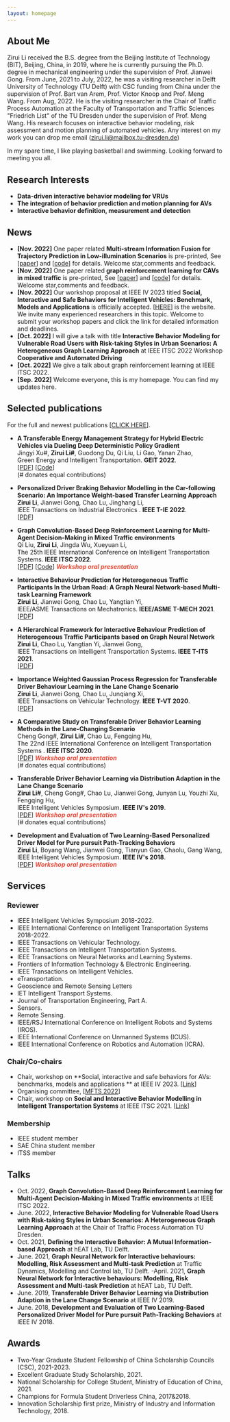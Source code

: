 ```yaml
---
layout: homepage
---
```


## About Me

Zirui Li received the 
B.S. degree from the Beijing Institute of Technology (BIT), Beijing, China, in 2019, 
where he is currently pursuing the Ph.D. degree in mechanical engineering under the supervision of Prof. Jianwei Gong. 
From June, 2021 to July, 2022, 
he was a visiting researcher in Delft University of Technology (TU Delft) with CSC funding from China 
under the supervision of Prof. Bart van Arem, Prof. Victor Knoop and Prof. Meng Wang. 
From Aug, 2022. He is the visiting researcher 
in the Chair of Traffic Process Automation at the Faculty of Transportation and Traffic Sciences "Friedrich List" of the TU Dresden under the supervision of Prof. Meng Wang. His research focuses on interactive behavior modeling, risk assessment and motion planning of automated vehicles. Any interest on my work you can drop me email (zirui.li@mailbox.tu-dresden.de)


In my spare time, I like playing basketball and swimming. Looking forward to meeting you all. 




## Research Interests

- **Data-driven interactive behavior modeling for VRUs** 
- **The integration of behavior prediction and motion planning for AVs**
- **Interactive behavior definition, measurement and  detection**

## News
- **[Nov. 2022]** One paper related **Multi-stream Information Fusion for Trajectory Prediction in Low-illumination Scenarios** is pre-printed, See [[paper](https://github.com/TommyGong08/MSIF)] and [[code](https://github.com/TommyGong08/MSIF)] for details. Welcome star,comments and feedback.
- **[Nov. 2022]** One paper related **graph reinforcement learning for CAVs in mixed traffic** is pre-printed, See [[paper](https://github.com/Jacklinkk/Graph_CAVs)] and [[code](https://github.com/Jacklinkk/Graph_CAVs)] for details. Welcome star,comments and feedback.
- **[Nov. 2022]** Our workshop proposal at IEEE IV 2023 titled **Social, Interactive and Safe Behaviors for Intelligent Vehicles: Benchmark, Models and Applications** is officially accepted. [[HERE](https://sites.google.com/view/iv2023-social/%E9%A6%96%E9%A1%B5)] is the website. We invite many experienced researchers in this topic. Welcome to submit your workshop papers and click the link for detailed information and deadlines.
- **[Oct. 2022]** I will give a talk with title **Interactive Behavior Modeling for Vulnerable Road Users with Risk-taking Styles in Urban Scenarios: A Heterogeneous Graph Learning Approach** at IEEE ITSC 2022 Workshop **Cooperative  and Automated Driving**
- **[Oct. 2022]** We give a talk about graph reinforcement learning at IEEE ITSC 2022. 
- **[Sep. 2022]** Welcome everyone, this is my homepage. You can find my updates here.

## Selected publications

For the full and newest publications [[CLICK HERE](https://scholar.google.com/citations?user=nCHChhsAAAAJ&hl=zh-CN)]. 

- **A Transferable Energy Management Strategy for Hybrid Electric Vehicles via Dueling Deep Deterministic Policy Gradient**
  <br>
  Jingyi Xu#, **Zirui Li#**, Guodong Du, Qi Liu, Li Gao, Yanan Zhao,
  <br>
  Green Energy and Intelligent Transportation. **GEIT 2022**.
  <br>
  [[PDF](https://www.sciencedirect.com/science/article/pii/S2773153722000184)] [[Code](https://github.com/BIT-XJY/RL-based-Transferable-EMS)]
  <br>(# donates equal contributions)

- **Personalized Driver Braking Behavior Modelling in the Car-following Scenario: An Importance Weight-based Transfer Learning Approach**
  <br>
  **Zirui Li**, Jianwei Gong, Chao Lu, Jinghang Li,
  <br>
  IEEE Transactions on Industrial Electronics	. **IEEE T-IE 2022**.
  <br>
  [[PDF](https://ieeexplore.ieee.org/stamp/stamp.jsp?arnumber=9700778)] 

- **Graph Convolution-Based Deep Reinforcement Learning for Multi-Agent Decision-Making in Mixed Traffic environments**
  <br>
  Qi Liu, **Zirui Li**,  Jingda Wu, Xueyuan Li,
  <br>
  The 25th IEEE International Conference on Intelligent Transportation Systems. **IEEE ITSC 2022**.
  <br>
  [[PDF](https://arxiv.org/pdf/2201.12776.pdf)] [[Code](https://github.com/Jacklinkk/TorchGRL)] <strong><i style="color:#e74d3c">Workshop oral presentation</i></strong>
  



- **Interactive Behaviour Prediction for Heterogeneous Traffic Participants In the Urban Road: A Graph Neural Network-based Multi-task Learning Framework**
  <br>
  **Zirui Li**, Jianwei Gong, Chao Lu, Yangtian Yi,
  <br>
  IEEE/ASME Transactions on Mechatronics. **IEEE/ASME T-MECH 2021**.
  <br>
  [[PDF](https://ieeexplore.ieee.org/stamp/stamp.jsp?arnumber=9406384)]
  


- **A Hierarchical Framework for Interactive Behaviour Prediction of Heterogeneous Traffic Participants based on Graph Neural Network**
  <br>
  **Zirui Li**, Chao Lu, Yangtian Yi, Jianwei Gong, 
  <br>
  IEEE Transactions on Intelligent Transportation Systems. **IEEE T-ITS 2021**.
  <br>
  [[PDF](https://ieeexplore.ieee.org/stamp/stamp.jsp?arnumber=9468360)]
  


- **Importance Weighted Gaussian Process Regression for Transferable Driver Behaviour Learning in the Lane Change Scenario**
  <br>
  **Zirui Li**, Jianwei Gong,  Chao Lu, Junqiang Xi,
  <br>
  IEEE Transactions on Vehicular Technology. **IEEE T-VT 2020**.
  <br>
  [[PDF](https://ieeexplore.ieee.org/stamp/stamp.jsp?arnumber=9186674)]
  
  

- **A Comparative Study on Transferable Driver Behavior Learning Methods in the Lane-Changing Scenario**
  <br>
  Cheng Gong#, **Zirui Li#**,  Chao Lu, Fengqing  Hu,
  <br>
  The 22nd IEEE International Conference on Intelligent Transportation Systems	. **IEEE ITSC 2020**.
  <br>
  [[PDF](https://ieeexplore.ieee.org/stamp/stamp.jsp?tp=&arnumber=8916986)] <strong><i style="color:#e74d3c">Workshop oral presentation</i></strong>
 <br>(# donates equal contributions)
  
  
- **Transferable Driver Behavior Learning via Distribution Adaption in the Lane Change Scenario**
  <br>
  **Zirui Li#**, Cheng Gong#,  Chao Lu, Jianwei Gong, Junyan Lu, Youzhi Xu, Fengqing  Hu,
  <br>
  IEEE Intelligent Vehicles Symposium. **IEEE IV's 2019**.
  <br>
  [[PDF](https://ieeexplore.ieee.org/stamp/stamp.jsp?arnumber=8813781)] <strong><i style="color:#e74d3c">Workshop oral presentation</i></strong>
   <br>(# donates equal contributions)


- **Development and Evaluation of Two Learning-Based Personalized Driver Model for Pure pursuit Path-Tracking Behaviors**
  <br>
  **Zirui Li**, Boyang Wang,  Jianwei Gong, Tianyun Gao,  Chaolu, Gang Wang,
  <br>
  IEEE Intelligent Vehicles Symposium. **IEEE IV's 2018**.
  <br>
  [[PDF](https://ieeexplore.ieee.org/stamp/stamp.jsp?arnumber=8500618)]  <strong><i style="color:#e74d3c">Workshop oral presentation</i></strong>
  

## Services
### Reviewer
- IEEE Intelligent Vehicles Symposium 2018-2022.
- IEEE International Conference on Intelligent Transportation Systems 2018-2022.
- IEEE Transactions on Vehicular Technology.
- IEEE Transactions on Intelligent Transportation Systems.
- IEEE Transactions on Neural Networks and Learning Systems.
- Frontiers of Information Technology & Electronic Engineering.
- IEEE Transactions on Intelligent Vehicles.
- eTransportation.
- Geoscience and Remote Sensing Letters
- IET Intelligent Transport Systems.
- Journal of Transportation Engineering, Part A.
- Sensors.
- Remote Sensing.
- IEEE/RSJ International Conference on Intelligent Robots and Systems (IROS).
- IEEE International Conference on Unmanned Systems (ICUS).
- IEEE International Conference on Robotics and Automation (ICRA).


### Chair/Co-chairs
- Chair, workshop on **Social, interactive and safe behaviors for AVs: benchmarks, models and applications
** at IEEE IV 2023. [[Link](https://sites.google.com/view/iv2023-social/%E9%A6%96%E9%A1%B5)]
- Organising committee, [[MFTS 2022](https://tu-dresden.de/bu/verkehr/veranstaltungen/mfts-2022/program)]
- Chair, workshop on **Social and Interactive Behavior Modelling in Intelligent Transportation Systems** at IEEE ITSC 2021. [[Link](https://sites.google.com/view/itsc2021-social/)]

### Membership
- IEEE student member
- SAE China student member
- ITSS member


## Talks
- Oct. 2022, **Graph Convolution-Based Deep Reinforcement Learning for Multi-Agent Decision-Making in Mixed Traffic environments** at IEEE ITSC 2022.
- June. 2022, **Interactive Behavior Modeling for Vulnerable Road Users with Risk-taking Styles in Urban Scenarios: A Heterogeneous Graph Learning Approach** at the Chair of Traffic Process Automation
 TU Dresden. 
- Oct. 2021, **Defining the Interactive Behavior: A Mutual Information-based Approach** at hEAT Lab, TU Delft.
- June. 2021, **Graph Neural Network for Interactive behaviours: Modelling, Risk Assessment and Multi-task Prediction** at Traffic Dynamics, Modelling and Control lab, TU Delft. -April. 2021, **Graph Neural Network for Interactive behaviours: Modelling, Risk Assessment and Multi-task Prediction** at hEAT Lab, TU Delft.
- June. 2019, **Transferable Driver Behavior Learning via Distribution Adaption in the Lane Change Scenario** at IEEE IV 2019.
- June. 2018, **Development and Evaluation of Two Learning-Based Personalized Driver Model for Pure pursuit Path-Tracking Behaviors** at IEEE IV 2018.

## Awards
- Two-Year Graduate Student Fellowship of China Scholarship Councils (CSC), 2021-2023.
- Excellent Graduate Study Scholarship, 2021.
- National Scholarship for College Student, Ministry of Education of China, 2021.
- Champions for Formula Student Driverless China, 2017&2018.
- Innovation Scholarship first prize, Ministry of Industry and Information Technology, 2018.
